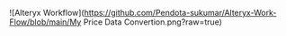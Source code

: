 ![Alteryx Workflow](https://github.com/Pendota-sukumar/Alteryx-Work-Flow/blob/main/My Price Data Convertion.png?raw=true)

